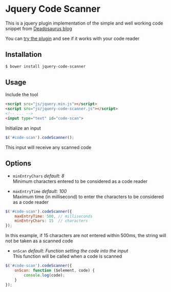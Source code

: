 # Jquery Code Scanner

This is a jquery plugin implementation of the simple and well working code snippet from [Deadosaurus blog](http://www.deadosaurus.com/detect-a-usb-barcode-scanner-with-javascript/)

You can [try the plugin](http://cscan.gprod.net) and see if it works with your code reader

## Installation

```bash
$ bower install jquery-code-scanner
```

## Usage

Include the tool

```html
<script src="js/jquery.min.js"></script>
<script src="js/jquery-code-scanner.js"></script>
<!-- ... -->
<input type="text" id="code-scan">
```

Initialize an input

```javascript
$('#code-scan').codeScanner();
```

This input will receive any scanned code

## Options

* `minEntryChars` _default: 8_  
Minimum characters entered to be considered as a code reader

* `maxEntryTime` _default: 100_  
Maximum time (in millisecond) to enter the characters to be considered as a code reader

```javascript
$('#code-scan').codeScanner({
    maxEntryTime: 500, // milliseconds
    minEntryChars: 15  // characters
});
```

In this example, if 15 characters are not entered within 500ms, the string will not be taken as a scanned code

* `onScan` _default: Function setting the code into the input_  
This function will be called when a code is scanned

```javascript
$('#code-scan').codeScanner({
    onScan: function ($element, code) {
        console.log(code);
    }
});
```

